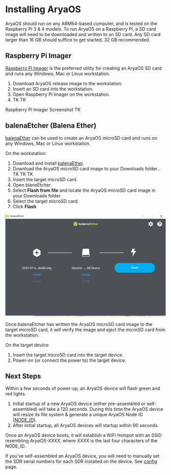# Installing AryaOS

AryaOS should run on any ARM64-based computer, and is tested on the Raspberry Pi 3 & 4 models. To run AryaOS on a Raspberry Pi, a SD card image will need to be downloaded and written to an SD card. Any SD card larger than 16 GB should suffice to get started, 32 GB recommended.

## Raspberry Pi Imager

[Raspberry Pi Imager](raspberrypi.com/software/) is the preferred utility for creating an AryaOS SD card and runs any Windows, Mac or Linux workstation.

1. Download AryaOS release image to the workstation.
2. Insert an SD card into the workstation.
3. Open Raspberry Pi Imager on the workstation.
4. TK TK

Raspberry Pi Imager Screenshot TK

## balenaEtcher (Balena Ether)

[balenaEther](https://etcher.balena.io/) can be used to create an AryaOS microSD card and runs on any Windows, Mac or Linux workstation.

On the workstation:

1. Download and install [balenaEther](https://etcher.balena.io/).
2. Download the AryaOS microSD card image to your Downloads folder.. TK TK TK
3. Insert the target microSD card.
4. Open blaneEtcher.
5. Select **Flash from file** and locate the AryaOS microSD card image in your Downloads folder.
6. Select the target microSD card.
7. Click **Flash** 

![balenaEther screenshot](install/balenaEther_screenshot.png)

Once balenaEtcher has written the AryaOS microSD card image to the target microSD card, it will verify the image and eject the microSD card from the workstation.

On the target device:

1. Insert the target microSD card into the target device.
2. Power-on (or connect the power to) the target device.

## Next Steps

Within a few seconds of power-up, an AryaOS device will flash green and red lights.

1. Initial startup of a new AryaOS device (either pre-assembled or self-assembled) will take a 120 seconds. During this time the AryaOS device will resize its file system & generate a unique AryaOS Node ID ([NODE_ID](definitions/#NODE_ID)).
2. After initial startup, all AryaOS devices will startup within 90 seconds.

Once an AryaOS device boots, it will establish a WiFi Hotspot with an SSID resembling *AryaOS-XXXX*, where *XXXX* is the last four characters of the NODE_ID.

If you've self-assembled an AryaOS device, you will need to manually set the SDR serial numbers for each SDR installed on the device. See [config](config) page. 


